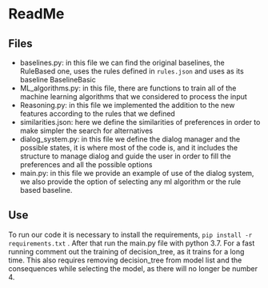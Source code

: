 # ReadMe

## Files
 - baselines.py: in this file we can find the original baselines, the RuleBased one, uses the rules defined in ````rules.json````
 and uses as its baseline BaselineBasic 
 - ML_algorithms.py: in this file, there are functions to train all of the machine learning algorithms that we considered
 to process the input
 - Reasoning.py: in this file we implemented the addition to the new features according to the rules that we defined
 - similarities.json: here we define the similarities of preferences in order to make simpler the search for alternatives
 - dialog_system.py: in this file we define the dialog manager and the possible states, it is where most of the code is,
 and it includes the structure to manage dialog and guide the user in order to fill the preferences and all the possible options
 - main.py: in this file we provide an example of use of the dialog system, we also provide the option of selecting
  any ml algorithm or the rule based baseline.
  
 ## Use
 To run our code it is necessary to install the requirements, `````pip install -r requirements.txt````` . After that run
 the main.py file with python 3.7.
 For a fast running comment out the training of decision_tree, as it trains for a long time. This also requires removing decision_tree 
 from model list and the consequences while selecting the model, as there will no longer be number 4.